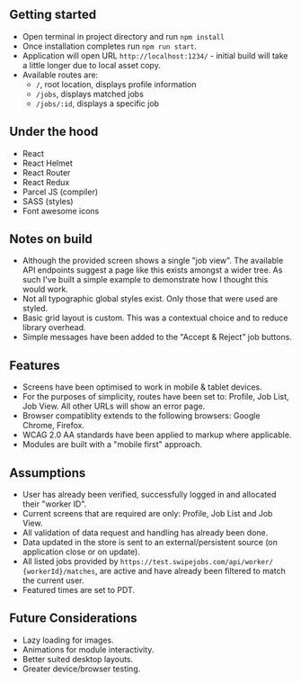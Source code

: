 ## Getting started
* Open terminal in project directory and run ```npm install```
* Once installation completes run ```npm run start```.
* Application will open URL ```http://localhost:1234/``` - initial build will take a little longer due to local asset copy.
* Available routes are:
    * ```/```, root location, displays profile information
    * ```/jobs```, displays matched jobs
    * ```/jobs/:id```, displays a specific job

## Under the hood
* React
* React Helmet
* React Router
* React Redux
* Parcel JS (compiler)
* SASS (styles)
* Font awesome icons

## Notes on build
* Although the provided screen shows a single "job view". The available API endpoints suggest a page like this exists amongst a wider tree. As such I've built a simple example to demonstrate how I thought this would work.
* Not all typographic global styles exist. Only those that were used are styled.
* Basic grid layout is custom. This was a contextual choice and to reduce library overhead. 
* Simple messages have been added to the "Accept & Reject" job buttons.

## Features
* Screens have been optimised to work in mobile & tablet devices.
* For the purposes of simplicity, routes have been set to: Profile, Job List, Job View. All other URLs will show an error page.
* Browser compatiblity extends to the following browsers: Google Chrome, Firefox.
* WCAG 2.0 AA standards have been applied to markup where applicable.
* Modules are built with a "mobile first" approach.

## Assumptions
* User has already been verified, successfully logged in and allocated their "worker ID".
* Current screens that are required are only: Profile, Job List and Job View.
* All validation of data request and handling has already been done.
* Data updated in the store is sent to an external/persistent source (on application close or on update).
* All listed jobs provided by ```https://test.swipejobs.com/api/worker/​{workerId}​/matches```, are active and have already been filtered to match the current user.
* Featured times are set to PDT.

## Future Considerations
* Lazy loading for images.
* Animations for module interactivity.
* Better suited desktop layouts.
* Greater device/browser testing.
